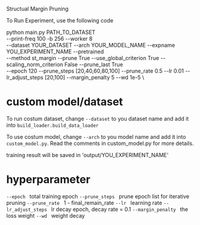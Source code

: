 Structual Margin Pruning

To Run Experiment, use the following code


python main.py PATH_TO_DATASET \
--print-freq 100 -b 256 --worker 8 \
--dataset YOUR_DATASET --arch YOUR_MODEL_NAME --expname YOU_EXPERIMENT_NAME --pretrained \
--method st_margin --prune True --use_global_criterion True --scaling_norm_criterion False --prune_last True \
--epoch 120 --prune_steps [20,40,60,80,100] --prune_rate 0.5 --lr 0.01 --lr_adjust_steps [20,100] --margin_penalty 5 --wd 1e-5 \

# custom model/dataset

To run costum dataset, change `--dataset` to you dataset name and add it into `build_loader.build_data_loader`

To use costum model, change `--arch` to you model name and add it into `custom_model.py`. Read the comments in custom_model.py for more details.

training result will be saved in 'output/YOU_EXPERIMENT_NAME'

# hyperparameter
`--epoch ` total training epoch
`--prune_steps ` prune epoch list for iterative pruning
`--prune_rate ` 1 - final_remain_rate
`--lr ` learning rate
`--lr_adjust_steps ` lr decay epoch, decay rate = 0.1
`--margin_penalty ` the loss weight
`--wd ` weight decay



